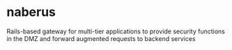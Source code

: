 # naberus
Rails-based gateway for multi-tier applications to provide security functions in the DMZ and forward augmented requests to backend services
